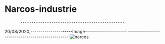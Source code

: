 # Narcos-industrie
           -----------------------------------------------
20/08/2020,---------------------Image---------------------
           ------------------------------------------------
![narcos](https://user-images.githubusercontent.com/68733689/90730951-47417f00-e2c9-11ea-9923-e021aba41e76.png)
